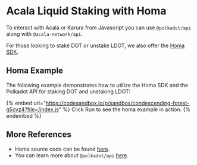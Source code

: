 # Acala Liquid Staking with Homa

To interact with Acala or Karura from Javascript you can use `@polkadot/api` along with `@acala-network/api`. 

For those looking to stake DOT or unstake LDOT, we also offer the [Homa SDK](https://github.com/AcalaNetwork/acala.js/tree/master/packages/sdk-homa).


## Homa Example

The following example demonstrates how to utilize the Homa SDK and the Polkadot API for staking DOT and unstaking LDOT:

{% embed url="https://codesandbox.io/p/sandbox/condescending-forest-g5cvz4?file=/index.js" %}
Click Run to see the homa example in action.
{% endembed %}

## More References
- Homa source code can be found [here](https://github.com/AcalaNetwork/Acala/tree/master/modules/homa).
- You can learn more about `@polkadot/api` [here](https://polkadot.js.org/docs/api).
